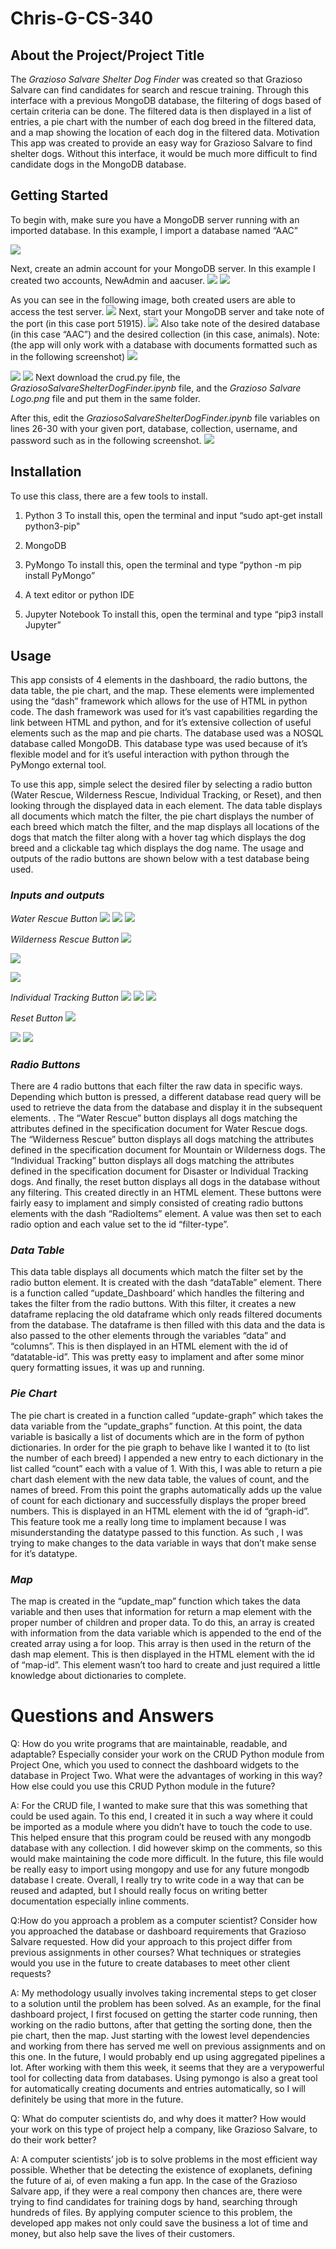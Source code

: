 

# Chris-G-CS-340

## About the Project/Project Title
The *Grazioso Salvare Shelter Dog Finder* was created so that Grazioso Salvare can find candidates for search and rescue training. Through this interface with a previous MongoDB database, the filtering of dogs based of certain criteria can be done. The filtered data is then displayed in a list of entries, a pie chart with the number of each dog breed in the filtered data, and a map showing the location of each dog in the filtered data.
Motivation
This app was created to provide an easy way for Grazioso Salvare to find shelter dogs. Without this interface, it would be much more difficult to find candidate dogs in the MongoDB database.

## Getting Started
To begin with, make sure you have a MongoDB server running with an imported database. In this example, I import a database named “AAC”

<image src = "Pictures/Picture1.png"></image>

Next, create an admin account for your MongoDB server. In this example I created two accounts, NewAdmin and aacuser.
<image src = "Pictures/Picture2.png"></image>
<image src = "Pictures/Picture3.png"></image>

As you can see in the following image, both created users are able to access the test server.
<image src = "Pictures/Picture4.png"></image>
Next, start your MongoDB server and take note of the port (in this case port 51915).
<image src = "Pictures/Picture5.png"></image>
Also take note of the desired database (in this case “AAC”) and the desired collection (in this case, animals).
Note:(the app will only work with a database with documents formatted such as in the following screenshot)
<image src = "Pictures/Picture6.png"></image>

<image src = "Pictures/Picture7.png"></image>
<image src = "Pictures/Picture8.png"></image>
Next download the crud.py file, the *GraziosoSalvareShelterDogFinder.ipynb* file, and the *Grazioso Salvare Logo.png* file and put  them in the same folder.

After this, edit the *GraziosoSalvareShelterDogFinder.ipynb* file variables on lines 26-30 with your given port, database, collection, username, and password such as in the following screenshot.
<image src = "Pictures/Picture9.png"></image>
 
 
## Installation
To use this class, there are a few tools to install.
1. Python 3
To install this, open the terminal and input “sudo apt-get install python3-pip"

2. MongoDB
3. PyMongo
To install this, open the terminal and type “python -m pip install PyMongo”

4. A text editor or python IDE
5. Jupyter Notebook
To install this, open the terminal and type “pip3 install Jupyter”

## Usage
This app consists of 4 elements in the dashboard, the radio buttons,  the data table, the pie chart, and the map. These elements were implemented using the “dash” framework which allows for the use of HTML in python code. 
The dash framework was used for it’s vast capabilities regarding the link between HTML and python, and for it’s extensive collection of useful elements such as the map and pie charts.
The database used was a NOSQL database called MongoDB.  This database type was used because of it’s flexible model and for it’s useful interaction with python through the PyMongo external tool.

To use this app, simple select the desired filer by selecting a radio button (Water Rescue, Wilderness Rescue, Individual Tracking, or Reset), and then looking through the displayed data in each element. 
The data table displays all documents which match the filter, the pie chart displays the number of each breed which match the filter, and the map displays all locations of the dogs that match the filter along with a hover tag which displays the dog breed and a clickable tag which displays the dog name.
The usage and outputs of the radio buttons are shown below with a test database being used.

### *Inputs and outputs*
*Water Rescue Button*
<image src = "Pictures/Picture10.png"></image>
<image src = "Pictures/Picture11.png"></image>
<image src = "Pictures/Picture12.png"></image>

*Wilderness Rescue Button*
<image src = "Pictures/Picture13.png"></image>

<image src = "Pictures/Picture14.png"></image>

<image src = "Pictures/Picture15.png"></image>

*Individual Tracking Button*
<image src = "Pictures/Picture16.png"></image>
<image src = "Pictures/Picture17.png"></image>
<image src = "Pictures/Picture18.png"></image>

*Reset Button*
<image src = "Pictures/Picture19.png"></image>

<image src = "Pictures/Picture20.png"></image>
<image src = "Pictures/Picture21.png"></image>






### *Radio Buttons*
There are 4 radio buttons that each filter the raw data in specific ways. Depending which button is pressed, a different database read query will be used to retrieve the data from the database and display it in the subsequent elements. 
. The “Water Rescue” button displays all dogs matching the attributes defined in the specification document for Water Rescue dogs. The “Wilderness Rescue” button displays all dogs matching the attributes defined in the specification document for Mountain or Wilderness dogs. The “Individual Tracking” button displays all dogs matching the attributes defined in the specification document for Disaster or Individual Tracking dogs.  And finally, the reset button displays all dogs in the database without any filtering. This created directly in an HTML element.
These buttons were fairly easy to implament and simply consisted of creating radio buttons elements with the dash “RadioItems” element. A value was then set to each radio option and each value set to the id “filter-type”.

### *Data Table*
This data table displays all documents which match the filter set by the radio button element.
It is created with the dash “dataTable” element. There is a function called “update_Dashboard’ which handles the filtering and takes the filter from the radio buttons.  With this filter, it creates a new dataframe replacing the old dataframe which only reads filtered documents from the database.
The dataframe is then filled with this data and the data is also passed to the other elements through the variables “data” and “columns”. This is then displayed in an HTML element with the id of “datatable-id”.
This was pretty easy to implament and after some minor query formatting issues, it was up and running.

### *Pie Chart*
The pie chart is created in a function called “update-graph” which takes the data variable from the “update_graphs” function. At this point, the data variable is basically a list of documents which are in the form of python dictionaries.  In order for the pie graph to behave like I wanted it to (to list the number of each breed) I appended a new entry to each dictionary in the list called “count” each with a value of 1. With this, I was able to return a pie chart dash element with the new data table, the values of count, and the names of breed. From this point the graphs automatically adds up the value of count for each dictionary and successfully displays the proper breed numbers. This is displayed in an HTML element with the id of “graph-id”.
This feature took me a really long time to implament because I was misunderstanding the datatype passed to this function. As such , I was trying to make changes to the data variable in ways that don’t make sense for it’s datatype.

### *Map*
The map is created in the “update_map” function which takes the data variable and then uses that information for return a map element with the proper number of children and proper data. To do this, an array is created with information from the data variable which is appended to the end of the created array using a for loop. This array is then used in the return of the dash map element.  This is then displayed in the HTML element with the id of “map-id”.
This element wasn’t too hard to create and just required a little knowledge about dictionaries to complete.

# Questions and Answers

Q: How do you write programs that are maintainable, readable, and adaptable?
Especially consider your work on the CRUD Python module from Project One, which you used to
connect the dashboard widgets to the database in Project Two. What were the advantages of working in this way?
How else could you use this CRUD Python module in the future?

A: For the CRUD file, I wanted to make sure that this was something that could be used again.
To this end, I created it in such a way where it could be imported as a module where you didn’t have to touch the code to use. 
This helped ensure that this program could be reused with any mongodb database with any collection. 
I did however skimp on the comments, so this would make maintaining the code more difficult. 
In the future, this file would be really easy to import using mongopy and use for any future mongodb database I create.
Overall, I really try to write code in a way that can be reused and adapted, but I should really focus on writing better documentation especially inline comments.


Q:How do you approach a problem as a computer scientist?
Consider how you approached the database or dashboard requirements that Grazioso Salvare requested.
How did your approach to this project differ from previous assignments in other courses?
What techniques or strategies would you use in the future to create databases to meet other client requests?

A: My methodology usually involves taking incremental steps to get closer to a solution until the problem has been solved. As an example,
for the final dashboard project, I first focused on getting the starter code running, then working on the radio buttons, after that getting
the sorting done, then the pie chart, then the map. Just starting with the lowest level dependencies and working from there has served me
well on previous assignments and on this one. 
In the future, I would probably end up using aggregated pipelines a lot. After working with them this week, it seems that they
are a verypowerful tool for collecting data from databases. 
Using pymongo is also a great tool for automatically creating documents and entries automatically, so I will definitely be using that more in the future. 


Q: What do computer scientists do, and why does it matter?
How would your work on this type of project help a company, like Grazioso Salvare, to do their work better?

A: A computer scientists’ job is to solve problems in the most efficient way possible.
Whether that be detecting the existence of exoplanets, defining the future of ai, of even making a fun app.
In the case of the Grazioso Salvare app, if they were a real compony then chances are, there were
trying to find candidates for training dogs by hand, searching through hundreds of files. 
By applying computer science to this problem, the developed app makes not only could save the business a lot of time and money,
but also help save the lives of their customers.
